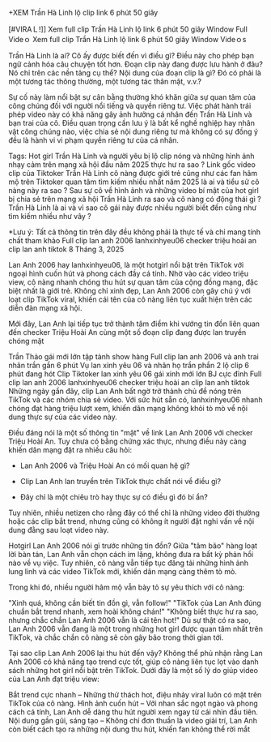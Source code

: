 +XEM Trần Hà Linh lộ clip link 6 phút 50 giây

[#VIRAＬ!]] Xem full clip Trần Hà Linh lộ link 6 phút 50 giây Window Full Videｏ Xem full clip Trần Hà Linh lộ link 6 phút 50 giây Window Videｏs

Trần Hà Linh là ai? Cô ấy được biết đến vì điều gì? Điều này cho phép bạn ngữ cảnh hóa câu chuyện tốt hơn. Đoạn clip này đang được lưu hành ở đâu? Nó chỉ trên các nền tảng cụ thể? Nội dung của đoạn clip là gì? Đó có phải là một tương tác thông thường, một tương tác thân mật, v.v.?

Sự cố này làm nổi bật sự cân bằng thường khó khăn giữa sự quan tâm của công chúng đối với người nổi tiếng và quyền riêng tư. Việc phát hành trái phép video này có khả năng gây ảnh hưởng cá nhân đến Trần Hà Linh và bạn trai của cô. Điều quan trọng cần lưu ý là bất kể nghề nghiệp hay nhân vật công chúng nào, việc chia sẻ nội dung riêng tư mà không có sự đồng ý đều là hành vi vi phạm quyền riêng tư của cá nhân.

Tags: Hot girl Trần Hà Linh  và người yêu bị lộ clip nóng và những hình ảnh nhạy cảm trên mạng xã hội đầu năm 2025 thực hư ra sao ? Link gốc video clip của Tiktoker Trần Hà Linh  cô nàng được giới trẻ cũng như các fan hâm mộ trên Tiktoker quan tâm tìm kiếm nhiều nhất năm 2025 là ai và tiểu sử cô nàng này ra sao ? Sau sự cô về hình ảnh và những video bí mật của hot girl bị chia sẻ trên mạng xã hội Trần Hà Linh  ra sao và cô nàng có động thái gì ? Trần Hà Linh  là ai và vì sao cô gái này được nhiều người biết đến cũng như tìm kiếm nhiều như vây ? 


*Lưu ý: Tất cả thông tin trên đây đều không phải là thực tế và chỉ mang tính chất tham khảo
Full clip lan anh 2006 lanhxinhyeu06 checker triệu hoài an clip lan anh tiktok
 8 Tháng 3, 2025

Lan Anh 2006 hay lanhxinhyeu06, là một hotgirl nổi bật trên TikTok với ngoại hình cuốn hút và phong cách đầy cá tính. Nhờ vào các video triệu view, cô nàng nhanh chóng thu hút sự quan tâm của cộng đồng mạng, đặc biệt nhất là giới trẻ. Không chỉ xinh đẹp, Lan Anh 2006 còn gây chú ý với loạt clip TikTok viral, khiến cái tên của cô nàng liên tục xuất hiện trên các diễn đàn mạng xã hội.

Mới đây, Lan Anh lại tiếp tục trở thành tâm điểm khi vướng tin đồn liên quan đến checker Triệu Hoài An cùng một số đoạn clip đang được lan truyền chóng mặt

Trần Thảo gái mới lớn tập tành show hàng
Full clip lan anh 2006 và anh trai nhân trần gần 6 phút
Vụ lan xinh yêu 06 và nhân họ trần phần 2 lộ clip 6 phút đang hót
Clip Tiktoker lan xinh yêu 06 gái xinh mới lớn BJ cực đỉnh
Full clip lan anh 2006 lanhxinhyeu06 checker triệu hoài an clip lan anh tiktok
Những ngày gần đây, clip Lan Anh bất ngờ trở thành chủ đề nóng trên TikTok và các nhóm chia sẻ video. Với sức hút sẵn có, lanhxinhyeu06 nhanh chóng đạt hàng triệu lượt xem, khiến dân mạng không khỏi tò mò về nội dung thực sự của các video này.

Điều đáng nói là một số thông tin "mật" về link Lan Anh 2006 với checker Triệu Hoài An. Tuy chưa có bằng chứng xác thực, nhưng điều này càng khiến dân mạng đặt ra nhiều câu hỏi:

- Lan Anh 2006 và Triệu Hoài An có mối quan hệ gì?

- Clip Lan Anh lan truyền trên TikTok thực chất nói về điều gì?

- Đây chỉ là một chiêu trò hay thực sự có điều gì đó bí ẩn?


Tuy nhiên, nhiều netizen cho rằng đây có thể chỉ là những video đời thường hoặc các clip bắt trend, nhưng cũng có không ít người đặt nghi vấn về nội dung đằng sau loạt video này.


Hotgirl Lan Anh 2006 nói gì trước những tin đồn?
Giữa "tâm bão" hàng loạt lời bàn tán, Lan Anh vẫn chọn cách im lặng, không đưa ra bất kỳ phản hồi nào về vụ việc. Tuy nhiên, cô nàng vẫn tiếp tục đăng tải những hình ảnh lung linh và các video TikTok mới, khiến dân mạng càng thêm tò mò.

Trong khi đó, nhiều người hâm mộ vẫn bày tỏ sự yêu thích với cô nàng:

"Xinh quá, không cần biết tin đồn gì, vẫn follow!"
"TikTok của Lan Anh đúng chuẩn bắt trend nhanh, xem hoài không chán!"
"Không biết thực hư ra sao, nhưng chắc chắn Lan Anh 2006 vẫn là cái tên hot!"
Dù sự thật có ra sao, Lan Anh 2006 vẫn đang là một trong những hot girl được quan tâm nhất trên TikTok, và chắc chắn cô nàng sẽ còn gây bão trong thời gian tới.

Tại sao clip Lan Anh 2006 lại thu hút đến vậy?
Không thể phủ nhận rằng Lan Anh 2006 có khả năng tạo trend cực tốt, giúp cô nàng liên tục lọt vào danh sách những hot girl nổi bật trên TikTok. Dưới đây là một số lý do giúp video của Lan Anh đạt triệu view:

Bắt trend cực nhanh – Những thử thách hot, điệu nhảy viral luôn có mặt trên TikTok của cô nàng.
Hình ảnh cuốn hút – Với nhan sắc ngọt ngào và phong cách cá tính, Lan Anh dễ dàng thu hút người xem ngay từ cái nhìn đầu tiên.
Nội dung gần gũi, sáng tạo – Không chỉ đơn thuần là video giải trí, Lan Anh còn biết cách tạo ra những nội dung thu hút, khiến fan không thể rời mắt
